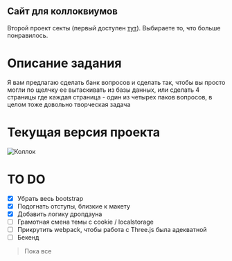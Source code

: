 ## Сайт для коллоквиумов
Второй проект секты (первый доступен [тут](https://github.com/websect-itmo/task1)). Выбираете то, что больше понравилось.

# Описание задания
Я вам предлагаю сделать банк вопросов и сделать так, чтобы вы просто могли по щелчку ее вытаскивать из базы данных, или сделать 4 страницы где каждая страница - один из четырех паков вопросов, в целом тоже довольно творческая задача

# Текущая версия проекта

![Коллок](https://user-images.githubusercontent.com/82240296/128941876-34393c23-b54c-4e23-8be1-8567a18edd8f.gif)


# TO DO
- [x] Убрать весь bootstrap
- [x] Подогнать отступы, близкие к макету
- [x] Добавить логику дропдауна
- [ ] Грамотная смена темы с cookie / localstorage
- [ ] Прикрутить webpack, чтобы работа с Three.js была адекватной
- [ ] Бекенд
> Пока все
